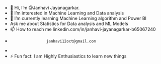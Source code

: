 - 👋 Hi, I’m @Janhavi Jayanagarkar.
- 👀 I’m interested in Machine Learning and Data analysis
- 🌱 I’m currently learning Machine Learning algorithm and Power BI
- Ask me about Statistics for Data analysis and  ML Models
- 📫 How to reach me linkedin.com/in/janhavi-jayanagarkar-b65067240
-                     janhavi12oct@gmail.com
- 
- ⚡ Fun fact: I am Highly Enthusiastics to learn new things
